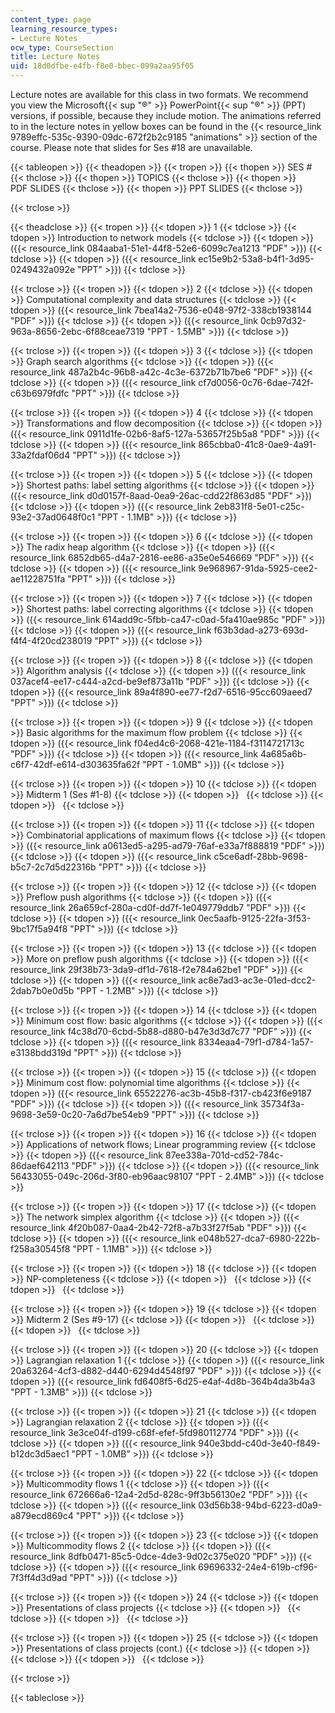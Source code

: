 ```yaml
---
content_type: page
learning_resource_types:
- Lecture Notes
ocw_type: CourseSection
title: Lecture Notes
uid: 18d0dfbe-e4fb-f8e0-bbec-099a2aa95f05
---
```


Lecture notes are available for this class in two formats. We recommend you view the Microsoft{{< sup "®" >}} PowerPoint{{< sup "®" >}} (PPT) versions, if possible, because they include motion. The animations referred to in the lecture notes in yellow boxes can be found in the {{< resource_link 9789effc-535c-9390-09dc-672f2b2c9185 "animations" >}} section of the course. Please note that slides for Ses #18 are unavailable.

{{< tableopen >}}
{{< theadopen >}}
{{< tropen >}}
{{< thopen >}}
SES #
{{< thclose >}}
{{< thopen >}}
TOPICS
{{< thclose >}}
{{< thopen >}}
PDF SLIDES
{{< thclose >}}
{{< thopen >}}
PPT SLIDES
{{< thclose >}}

{{< trclose >}}

{{< theadclose >}}
{{< tropen >}}
{{< tdopen >}}
1
{{< tdclose >}}
{{< tdopen >}}
Introduction to network models
{{< tdclose >}}
{{< tdopen >}}
({{< resource_link 084aaba1-51e1-44f8-52e6-6099c7ea1213 "PDF" >}})
{{< tdclose >}}
{{< tdopen >}}
({{< resource_link ec15e9b2-53a8-b4f1-3d95-0249432a092e "PPT" >}})
{{< tdclose >}}

{{< trclose >}}
{{< tropen >}}
{{< tdopen >}}
2
{{< tdclose >}}
{{< tdopen >}}
Computational complexity and data structures
{{< tdclose >}}
{{< tdopen >}}
({{< resource_link 7bea14a2-7536-e048-97f2-338cb1938144 "PDF" >}})
{{< tdclose >}}
{{< tdopen >}}
({{< resource_link 0cb97d32-963a-8656-2ebc-6f88ceae7319 "PPT - 1.5MB" >}})
{{< tdclose >}}

{{< trclose >}}
{{< tropen >}}
{{< tdopen >}}
3
{{< tdclose >}}
{{< tdopen >}}
Graph search algorithms
{{< tdclose >}}
{{< tdopen >}}
({{< resource_link 487a2b4c-96b8-a42c-4c3e-6372b71b7be6 "PDF" >}})
{{< tdclose >}}
{{< tdopen >}}
({{< resource_link cf7d0056-0c76-6dae-742f-c63b6979fdfc "PPT" >}})
{{< tdclose >}}

{{< trclose >}}
{{< tropen >}}
{{< tdopen >}}
4
{{< tdclose >}}
{{< tdopen >}}
Transformations and flow decomposition
{{< tdclose >}}
{{< tdopen >}}
({{< resource_link 0911d1fe-02b6-8af5-127a-53657f25b5a8 "PDF" >}})
{{< tdclose >}}
{{< tdopen >}}
({{< resource_link 865cbba0-41c8-0ae9-4a91-33a2fdaf06d4 "PPT" >}})
{{< tdclose >}}

{{< trclose >}}
{{< tropen >}}
{{< tdopen >}}
5
{{< tdclose >}}
{{< tdopen >}}
Shortest paths: label setting algorithms
{{< tdclose >}}
{{< tdopen >}}
({{< resource_link d0d0157f-8aad-0ea9-26ac-cdd22f863d85 "PDF" >}})
{{< tdclose >}}
{{< tdopen >}}
({{< resource_link 2eb831f8-5e01-c25c-93e2-37ad0648f0c1 "PPT - 1.1MB" >}})
{{< tdclose >}}

{{< trclose >}}
{{< tropen >}}
{{< tdopen >}}
6
{{< tdclose >}}
{{< tdopen >}}
The radix heap algorithm
{{< tdclose >}}
{{< tdopen >}}
({{< resource_link 6852db65-d4a7-2816-ee86-a35e0e546669 "PDF" >}})
{{< tdclose >}}
{{< tdopen >}}
({{< resource_link 9e968967-91da-5925-cee2-ae11228751fa "PPT" >}})
{{< tdclose >}}

{{< trclose >}}
{{< tropen >}}
{{< tdopen >}}
7
{{< tdclose >}}
{{< tdopen >}}
Shortest paths: label correcting algorithms
{{< tdclose >}}
{{< tdopen >}}
({{< resource_link 614add9c-5fbb-ca47-c0ad-5fa410ae985c "PDF" >}})
{{< tdclose >}}
{{< tdopen >}}
({{< resource_link f63b3dad-a273-693d-f4f4-4f20cd238019 "PPT" >}})
{{< tdclose >}}

{{< trclose >}}
{{< tropen >}}
{{< tdopen >}}
8
{{< tdclose >}}
{{< tdopen >}}
Algorithm analysis
{{< tdclose >}}
{{< tdopen >}}
({{< resource_link 037acef4-ee17-c444-a2cd-be9ef873a11b "PDF" >}})
{{< tdclose >}}
{{< tdopen >}}
({{< resource_link 89a4f890-ee77-f2d7-6516-95cc609aeed7 "PPT" >}})
{{< tdclose >}}

{{< trclose >}}
{{< tropen >}}
{{< tdopen >}}
9
{{< tdclose >}}
{{< tdopen >}}
Basic algorithms for the maximum flow problem
{{< tdclose >}}
{{< tdopen >}}
({{< resource_link f04ed4c6-2068-421e-1184-f3114721713c "PDF" >}})
{{< tdclose >}}
{{< tdopen >}}
({{< resource_link 4a685a6b-c6f7-42df-e614-d303635fa62f "PPT - 1.0MB" >}})
{{< tdclose >}}

{{< trclose >}}
{{< tropen >}}
{{< tdopen >}}
10
{{< tdclose >}}
{{< tdopen >}}
Midterm 1 (Ses #1-8)
{{< tdclose >}}
{{< tdopen >}}
 
{{< tdclose >}}
{{< tdopen >}}
 
{{< tdclose >}}

{{< trclose >}}
{{< tropen >}}
{{< tdopen >}}
11
{{< tdclose >}}
{{< tdopen >}}
Combinatorial applications of maximum flows
{{< tdclose >}}
{{< tdopen >}}
({{< resource_link a0613ed5-a295-ad79-76af-e33a7f888819 "PDF" >}})
{{< tdclose >}}
{{< tdopen >}}
({{< resource_link c5ce6adf-28bb-9698-b5c7-2c7d5d22316b "PPT" >}})
{{< tdclose >}}

{{< trclose >}}
{{< tropen >}}
{{< tdopen >}}
12
{{< tdclose >}}
{{< tdopen >}}
Preflow push algorithms
{{< tdclose >}}
{{< tdopen >}}
({{< resource_link 26a659cf-280a-cd0f-dd7f-1e049779ddb7 "PDF" >}})
{{< tdclose >}}
{{< tdopen >}}
({{< resource_link 0ec5aafb-9125-22fa-3f53-9bc17f5a94f8 "PPT" >}})
{{< tdclose >}}

{{< trclose >}}
{{< tropen >}}
{{< tdopen >}}
13
{{< tdclose >}}
{{< tdopen >}}
More on preflow push algorithms
{{< tdclose >}}
{{< tdopen >}}
({{< resource_link 29f38b73-3da9-df1d-7618-f2e784a62be1 "PDF" >}})
{{< tdclose >}}
{{< tdopen >}}
({{< resource_link ac8e7ad3-ac3e-01ed-dcc2-2dab7b0e0d5b "PPT - 1.2MB" >}})
{{< tdclose >}}

{{< trclose >}}
{{< tropen >}}
{{< tdopen >}}
14
{{< tdclose >}}
{{< tdopen >}}
Minimum cost flow: basic algorithms
{{< tdclose >}}
{{< tdopen >}}
({{< resource_link f4c38d70-6cbd-5b88-d880-b47e3d3d7c77 "PDF" >}})
{{< tdclose >}}
{{< tdopen >}}
({{< resource_link 8334eaa4-79f1-d784-1a57-e3138bdd319d "PPT" >}})
{{< tdclose >}}

{{< trclose >}}
{{< tropen >}}
{{< tdopen >}}
15
{{< tdclose >}}
{{< tdopen >}}
Minimum cost flow: polynomial time algorithms
{{< tdclose >}}
{{< tdopen >}}
({{< resource_link 65522276-ac3b-45b8-f317-cb423f6e9187 "PDF" >}})
{{< tdclose >}}
{{< tdopen >}}
({{< resource_link 35734f3a-9698-3e59-0c20-7a6d7be54eb9 "PPT" >}})
{{< tdclose >}}

{{< trclose >}}
{{< tropen >}}
{{< tdopen >}}
16
{{< tdclose >}}
{{< tdopen >}}
Applications of network flows; Linear programming review
{{< tdclose >}}
{{< tdopen >}}
({{< resource_link 87ee338a-701d-cd52-784c-86daef642113 "PDF" >}})
{{< tdclose >}}
{{< tdopen >}}
({{< resource_link 56433055-049c-206d-3f80-eb96aac98107 "PPT - 2.4MB" >}})
{{< tdclose >}}

{{< trclose >}}
{{< tropen >}}
{{< tdopen >}}
17
{{< tdclose >}}
{{< tdopen >}}
The network simplex algorithm
{{< tdclose >}}
{{< tdopen >}}
({{< resource_link 4f20b087-0aa4-2b42-72f8-a7b33f27f5ab "PDF" >}})
{{< tdclose >}}
{{< tdopen >}}
({{< resource_link e048b527-dca7-6980-222b-f258a30545f8 "PPT - 1.1MB" >}})
{{< tdclose >}}

{{< trclose >}}
{{< tropen >}}
{{< tdopen >}}
18
{{< tdclose >}}
{{< tdopen >}}
NP-completeness
{{< tdclose >}}
{{< tdopen >}}
 
{{< tdclose >}}
{{< tdopen >}}
 
{{< tdclose >}}

{{< trclose >}}
{{< tropen >}}
{{< tdopen >}}
19
{{< tdclose >}}
{{< tdopen >}}
Midterm 2 (Ses #9-17)
{{< tdclose >}}
{{< tdopen >}}
 
{{< tdclose >}}
{{< tdopen >}}
 
{{< tdclose >}}

{{< trclose >}}
{{< tropen >}}
{{< tdopen >}}
20
{{< tdclose >}}
{{< tdopen >}}
Lagrangian relaxation 1
{{< tdclose >}}
{{< tdopen >}}
({{< resource_link 20a63264-4cf3-d882-d440-6294d4548f97 "PDF" >}})
{{< tdclose >}}
{{< tdopen >}}
({{< resource_link fd6408f5-6d25-e4af-4d8b-364b4da3b4a3 "PPT - 1.3MB" >}})
{{< tdclose >}}

{{< trclose >}}
{{< tropen >}}
{{< tdopen >}}
21
{{< tdclose >}}
{{< tdopen >}}
Lagrangian relaxation 2
{{< tdclose >}}
{{< tdopen >}}
({{< resource_link 3e3ce04f-d199-c68f-efef-5fd980112774 "PDF" >}})
{{< tdclose >}}
{{< tdopen >}}
({{< resource_link 940e3bdd-c40d-3e40-f849-b12dc3d5aec1 "PPT - 1.0MB" >}})
{{< tdclose >}}

{{< trclose >}}
{{< tropen >}}
{{< tdopen >}}
22
{{< tdclose >}}
{{< tdopen >}}
Multicommodity flows 1
{{< tdclose >}}
{{< tdopen >}}
({{< resource_link 672666a6-12a4-2d5d-828c-9ff3b56130e2 "PDF" >}})
{{< tdclose >}}
{{< tdopen >}}
({{< resource_link 03d56b38-94bd-6223-d0a9-a879ecd869c4 "PPT" >}})
{{< tdclose >}}

{{< trclose >}}
{{< tropen >}}
{{< tdopen >}}
23
{{< tdclose >}}
{{< tdopen >}}
Multicommodity flows 2
{{< tdclose >}}
{{< tdopen >}}
({{< resource_link 8dfb0471-85c5-0dce-4de3-9d02c375e020 "PDF" >}})
{{< tdclose >}}
{{< tdopen >}}
({{< resource_link 69696332-24e4-619b-cf96-7f3ff4d3d9ad "PPT" >}})
{{< tdclose >}}

{{< trclose >}}
{{< tropen >}}
{{< tdopen >}}
24
{{< tdclose >}}
{{< tdopen >}}
Presentations of class projects
{{< tdclose >}}
{{< tdopen >}}
 
{{< tdclose >}}
{{< tdopen >}}
 
{{< tdclose >}}

{{< trclose >}}
{{< tropen >}}
{{< tdopen >}}
25
{{< tdclose >}}
{{< tdopen >}}
Presentations of class projects (cont.)
{{< tdclose >}}
{{< tdopen >}}
 
{{< tdclose >}}
{{< tdopen >}}
 
{{< tdclose >}}

{{< trclose >}}

{{< tableclose >}}